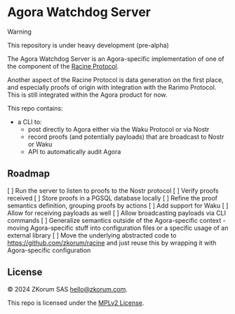 # Agora Watchdog Server

> [!WARNING]
> This repository is under heavy development (pre-alpha)

The Agora Watchdog Server is an Agora-specific implementation of one of the component of the [Racine Protocol](https://github.com/zkorum/racine).

Another aspect of the Racine Protocol is data generation on the first place, and especially proofs of origin with integration with the Rarimo Protocol. This is still integrated within the Agora product for now.

This repo contains:
- a CLI to:
    - post directly to Agora either via the Waku Protocol or via Nostr
    - record proofs (and potentially payloads) that are broadcast to Nostr or Waku
    - API to automatically audit Agora

## Roadmap

[ ] Run the server to listen to proofs to the Nostr protocol
[ ] Verify proofs received
[ ] Store proofs in a PGSQL database locally
[ ] Refine the proof semantics definition, grouping proofs by actions
[ ] Add support for Waku
[ ] Allow for receiving payloads as well
[ ] Allow broadcasting payloads via CLI commands
[ ] Generalize semantics outside of the Agora-specific context - moving Agora-specific stuff into configuration files or a specific usage of an external library
[ ] Move the underlying abstracted code to https://github.com/zkorum/racine and just reuse this by wrapping it with Agora-specific configuration

## License

© 2024 ZKorum SAS <hello@zkorum.com>.

This repo is licensed under the [MPLv2 License](./COPYING).
